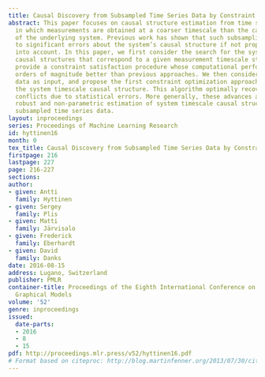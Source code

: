 ```yaml
---
title: Causal Discovery from Subsampled Time Series Data by Constraint Optimization
abstract: This paper focuses on causal structure estimation from time series data
  in which measurements are obtained at a coarser timescale than the causal timescale
  of the underlying system. Previous work has shown that such subsampling can lead
  to significant errors about the system’s causal structure if not properly taken
  into account. In this paper, we first consider the search for the system timescale
  causal structures that correspond to a given measurement timescale structure. We
  provide a constraint satisfaction procedure whose computational performance is several
  orders of magnitude better than previous approaches. We then consider finite-sample
  data as input, and propose the first constraint optimization approach for recovering
  the system timescale causal structure. This algorithm optimally recovers from possible
  conflicts due to statistical errors. More generally, these advances allow for a
  robust and non-parametric estimation of system timescale causal structures from
  subsampled time series data.
layout: inproceedings
series: Proceedings of Machine Learning Research
id: hyttinen16
month: 0
tex_title: Causal Discovery from Subsampled Time Series Data by Constraint Optimization
firstpage: 216
lastpage: 227
page: 216-227
sections: 
author:
- given: Antti
  family: Hyttinen
- given: Sergey
  family: Plis
- given: Matti
  family: Järvisalo
- given: Frederick
  family: Eberhardt
- given: David
  family: Danks
date: 2016-08-15
address: Lugano, Switzerland
publisher: PMLR
container-title: Proceedings of the Eighth International Conference on Probabilistic
  Graphical Models
volume: '52'
genre: inproceedings
issued:
  date-parts:
  - 2016
  - 8
  - 15
pdf: http://proceedings.mlr.press/v52/hyttinen16.pdf
# Format based on citeproc: http://blog.martinfenner.org/2013/07/30/citeproc-yaml-for-bibliographies/
---
```

